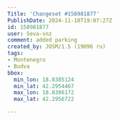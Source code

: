 ```yaml
---
Title: 'Changeset #158981877'
PublishDate: 2024-11-10T19:07:27Z
id: 158981877
user: Seva-snz
comment: added parking
created_by: JOSM/1.5 (19096 ru)
tags:
- Montenegro
- Budva
bbox:
  min_lon: 18.8385124
  min_lat: 42.2954467
  max_lon: 18.8386172
  max_lat: 42.2956722

---
```

